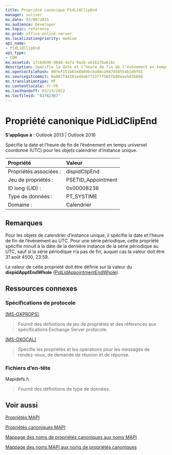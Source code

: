 ```yaml
---
title: Propriété canonique PidLidClipEnd
manager: soliver
ms.date: 03/09/2015
ms.audience: Developer
ms.topic: reference
ms.prod: office-online-server
ms.localizationpriority: medium
api_name:
- PidLidClipEnd
api_type:
- COM
ms.assetid: 17c8db96-80dd-4a7a-9a1b-ab1b37ba616c
description: Spécifie la date et l’heure de fin de l’événement en temps universel coordonné (UTC) pour les objets calendrier d’instance unique.
ms.openlocfilehash: 09fef151b63e8809bcba98ca947d58554b1dbf61
ms.sourcegitcommit: 0a067f44281eddabff15fff565fb80eaa543b660
ms.translationtype: MT
ms.contentlocale: fr-FR
ms.lasthandoff: 03/23/2022
ms.locfileid: "63762367"
---
```

# <a name="pidlidclipend-canonical-property"></a>Propriété canonique PidLidClipEnd

  
  
**S’applique à** : Outlook 2013 | Outlook 2016 
  
Spécifie la date et l’heure de fin de l’événement en temps universel coordonné (UTC) pour les objets calendrier d’instance unique. 
  
|Propriété |Valeur |
|:-----|:-----|
|Propriétés associées :  <br/> |dispidClipEnd  <br/> |
|Jeu de propriétés :  <br/> |PSETID_Appointment  <br/> |
|ID long (LID) :  <br/> |0x00008236  <br/> |
|Type de données :  <br/> |PT_SYSTIME  <br/> |
|Domaine :  <br/> |Calendrier  <br/> |
   
## <a name="remarks"></a>Remarques

Pour les objets de calendrier d’instance unique, il spécifie la date et l’heure de fin de l’événement au UTC. Pour une série périodique, cette propriété spécifie minuit à la date de la dernière instance de la série périodique au UTC, sauf si la série périodique n’a pas de fin, auquel cas la valeur doit être 31 août 4500, 23:59.
  
La valeur de cette propriété doit être définie sur la valeur du **dispidApptEndWhole** ([PidLidAppointmentEndWhole](pidlidappointmentendwhole-canonical-property.md)).
  
## <a name="related-resources"></a>Ressources connexes

### <a name="protocol-specifications"></a>Spécifications de protocole

[[MS-OXPROPS]](https://msdn.microsoft.com/library/f6ab1613-aefe-447d-a49c-18217230b148%28Office.15%29.aspx)
  
> Fournit des définitions de jeu de propriétés et des références aux spécifications Exchange Server protocole.
    
[[MS-OXOCAL]](https://msdn.microsoft.com/library/09861fde-c8e4-4028-9346-e7c214cfdba1%28Office.15%29.aspx)
  
> Spécifie les propriétés et les opérations pour les messages de rendez-vous, de demande de réunion et de réponse.
    
### <a name="header-files"></a>Fichiers d’en-tête

Mapidefs.h
  
> Fournit des définitions de type de données.
    
## <a name="see-also"></a>Voir aussi



[Propriétés MAPI](mapi-properties.md)
  
[Propriétés canoniques MAPI](mapi-canonical-properties.md)
  
[Mappage des noms de propriétés canoniques aux noms MAPI](mapping-canonical-property-names-to-mapi-names.md)
  
[Mappage des noms MAPI aux noms de propriétés canoniques](mapping-mapi-names-to-canonical-property-names.md)

